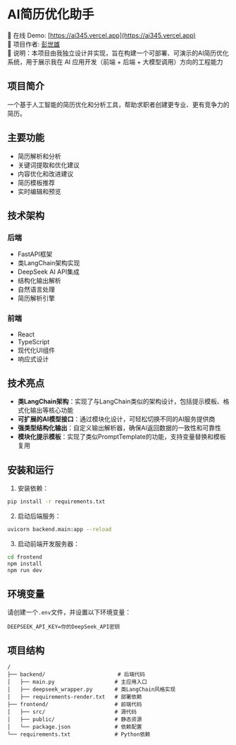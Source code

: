 # AI简历优化助手
🎯 在线 Demo: [https://ai345.vercel.app](https://ai345.vercel.app)  
📄 项目作者: [彭世雄](https://psx1.vercel.app)  
📌 说明：本项目由我独立设计并实现，旨在构建一个可部署、可演示的AI简历优化系统，用于展示我在 AI 应用开发（前端 + 后端 + 大模型调用）方向的工程能力

## 项目简介
一个基于人工智能的简历优化和分析工具，帮助求职者创建更专业、更有竞争力的简历。

## 主要功能

- 简历解析和分析
- 关键词提取和优化建议
- 内容优化和改进建议
- 简历模板推荐
- 实时编辑和预览

## 技术架构

### 后端
- FastAPI框架
- 类LangChain架构实现
- DeepSeek AI API集成
- 结构化输出解析
- 自然语言处理
- 简历解析引擎

### 前端
- React
- TypeScript
- 现代化UI组件
- 响应式设计

## 技术亮点

- **类LangChain架构**：实现了与LangChain类似的架构设计，包括提示模板、格式化输出等核心功能
- **可扩展的AI模型接口**：通过模块化设计，可轻松切换不同的AI服务提供商
- **强类型结构化输出**：自定义输出解析器，确保AI返回数据的一致性和可靠性
- **模块化提示模板**：实现了类似PromptTemplate的功能，支持变量替换和模板复用

## 安装和运行

1. 安装依赖：
```bash
pip install -r requirements.txt
```

2. 启动后端服务：
```bash
uvicorn backend.main:app --reload
```

3. 启动前端开发服务器：
```bash
cd frontend
npm install
npm run dev
```

## 环境变量

请创建一个`.env`文件，并设置以下环境变量：

```
DEEPSEEK_API_KEY=你的DeepSeek_API密钥
```

## 项目结构

```
/
├── backend/                       # 后端代码
│   ├── main.py                   # 主应用入口
│   ├── deepseek_wrapper.py       # 类LangChain风格实现
│   ├── requirements-render.txt   # 部署依赖
├── frontend/                     # 前端代码
│   ├── src/                      # 源代码
│   ├── public/                   # 静态资源
│   └── package.json              # 依赖配置
└── requirements.txt              # Python依赖
```